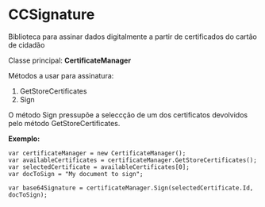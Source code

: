 # CCSignature
Biblioteca para assinar dados digitalmente a partir de certificados do cartão de cidadão

Classe principal: **CertificateManager**

Métodos a usar para assinatura:
 1. GetStoreCertificates
 2. Sign

O método Sign pressupõe a seleccção de um dos certificatos devolvidos pelo método GetStoreCertificates.

**Exemplo:**

    var certificateManager = new CertificateManager();
    var availableCertificates = certificateManager.GetStoreCertificates();
    var selectedCertificate = availableCertificates[0];
    var docToSign = "My document to sign";
    
    var base64Signature = certificateManager.Sign(selectedCertificate.Id, docToSign);
